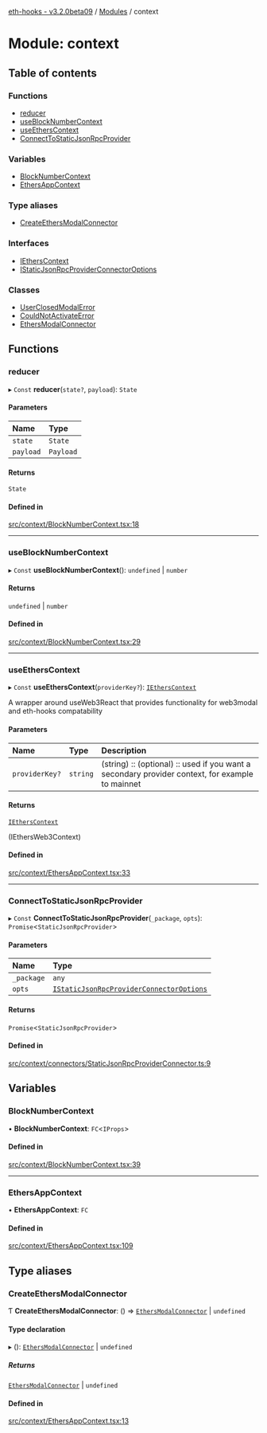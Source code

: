 [eth-hooks - v3.2.0beta09](../README.md) / [Modules](../modules.md) / context

# Module: context

## Table of contents

### Functions

- [reducer](context.md#reducer)
- [useBlockNumberContext](context.md#useblocknumbercontext)
- [useEthersContext](context.md#useetherscontext)
- [ConnectToStaticJsonRpcProvider](context.md#connecttostaticjsonrpcprovider)

### Variables

- [BlockNumberContext](context.md#blocknumbercontext)
- [EthersAppContext](context.md#ethersappcontext)

### Type aliases

- [CreateEthersModalConnector](context.md#createethersmodalconnector)

### Interfaces

- [IEthersContext](../interfaces/context.IEthersContext.md)
- [IStaticJsonRpcProviderConnectorOptions](../interfaces/context.IStaticJsonRpcProviderConnectorOptions.md)

### Classes

- [UserClosedModalError](../classes/context.UserClosedModalError.md)
- [CouldNotActivateError](../classes/context.CouldNotActivateError.md)
- [EthersModalConnector](../classes/context.EthersModalConnector.md)

## Functions

### reducer

▸ `Const` **reducer**(`state?`, `payload`): `State`

#### Parameters

| Name | Type |
| :------ | :------ |
| `state` | `State` |
| `payload` | `Payload` |

#### Returns

`State`

#### Defined in

[src/context/BlockNumberContext.tsx:18](https://github.com/scaffold-eth/eth-hooks/blob/9f8998d/src/context/BlockNumberContext.tsx#L18)

___

### useBlockNumberContext

▸ `Const` **useBlockNumberContext**(): `undefined` \| `number`

#### Returns

`undefined` \| `number`

#### Defined in

[src/context/BlockNumberContext.tsx:29](https://github.com/scaffold-eth/eth-hooks/blob/9f8998d/src/context/BlockNumberContext.tsx#L29)

___

### useEthersContext

▸ `Const` **useEthersContext**(`providerKey?`): [`IEthersContext`](../interfaces/context.IEthersContext.md)

A wrapper around useWeb3React that provides functionality for web3modal
and eth-hooks compatability

#### Parameters

| Name | Type | Description |
| :------ | :------ | :------ |
| `providerKey?` | `string` | (string) :: (optional) :: used if you want a secondary provider context, for example to mainnet |

#### Returns

[`IEthersContext`](../interfaces/context.IEthersContext.md)

(IEthersWeb3Context)

#### Defined in

[src/context/EthersAppContext.tsx:33](https://github.com/scaffold-eth/eth-hooks/blob/9f8998d/src/context/EthersAppContext.tsx#L33)

___

### ConnectToStaticJsonRpcProvider

▸ `Const` **ConnectToStaticJsonRpcProvider**(`_package`, `opts`): `Promise`<`StaticJsonRpcProvider`\>

#### Parameters

| Name | Type |
| :------ | :------ |
| `_package` | `any` |
| `opts` | [`IStaticJsonRpcProviderConnectorOptions`](../interfaces/context.IStaticJsonRpcProviderConnectorOptions.md) |

#### Returns

`Promise`<`StaticJsonRpcProvider`\>

#### Defined in

[src/context/connectors/StaticJsonRpcProviderConnector.ts:9](https://github.com/scaffold-eth/eth-hooks/blob/9f8998d/src/context/connectors/StaticJsonRpcProviderConnector.ts#L9)

## Variables

### BlockNumberContext

• **BlockNumberContext**: `FC`<`IProps`\>

#### Defined in

[src/context/BlockNumberContext.tsx:39](https://github.com/scaffold-eth/eth-hooks/blob/9f8998d/src/context/BlockNumberContext.tsx#L39)

___

### EthersAppContext

• **EthersAppContext**: `FC`

#### Defined in

[src/context/EthersAppContext.tsx:109](https://github.com/scaffold-eth/eth-hooks/blob/9f8998d/src/context/EthersAppContext.tsx#L109)

## Type aliases

### CreateEthersModalConnector

Ƭ **CreateEthersModalConnector**: () => [`EthersModalConnector`](../classes/context.EthersModalConnector.md) \| `undefined`

#### Type declaration

▸ (): [`EthersModalConnector`](../classes/context.EthersModalConnector.md) \| `undefined`

##### Returns

[`EthersModalConnector`](../classes/context.EthersModalConnector.md) \| `undefined`

#### Defined in

[src/context/EthersAppContext.tsx:13](https://github.com/scaffold-eth/eth-hooks/blob/9f8998d/src/context/EthersAppContext.tsx#L13)
